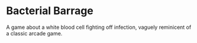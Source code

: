 # Bacterial Barrage

A game about a white blood cell fighting off infection, vaguely reminicent of a classic arcade game.